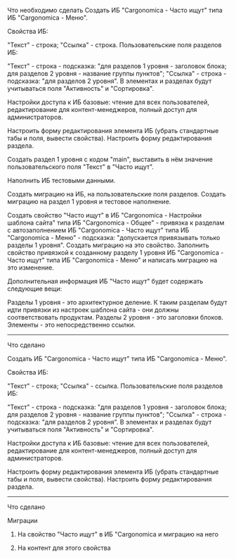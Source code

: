 Что необходимо сделать
Создать ИБ "Cargonomica - Часто ищут" типа ИБ "Cargonomica - Меню".

Свойства ИБ:

"Текст" - строка;
"Ссылка" - строка.
Пользовательские поля разделов ИБ:

"Текст" - строка - подсказка: "для разделов 1 уровня - заголовок блока; для разделов 2 уровня - название группы пунктов";
"Ссылка" - строка - подсказка: "для разделов 2 уровня".
В элементах и разделах будут учитываться поля "Активность" и "Сортировка".

Настройки доступа к ИБ базовые: чтение для всех пользователей, редактирование для контент-менеджеров, полный доступ для администраторов.

Настроить форму редактирования элемента ИБ (убрать стандартные табы и поля, вывести свойства). Настроить форму редактирования раздела.

Создать раздел 1 уровня с кодом "main", выставить в нём значение пользовательского поля "Текст" в "Часто ищут".

Наполнить ИБ тестовыми данными.

Создать миграцию на ИБ, на пользовательские поля разделов. Создать миграцию на раздел 1 уровня и тестовое наполнение.

Создать свойство "Часто ищут" в ИБ "Cargonomica - Настройки шаблона сайта" типа ИБ "Cargonomica - Общее" - привязка к разделам с автозаполнением ИБ "Cargonomica - Часто ищут" типа ИБ "Cargonomica - Меню" - подсказка: "допускается привязывать только разделы 1 уровня". Создать миграцию на это свойство. Заполнить свойство привязкой к созданному разделу 1 уровня ИБ "Cargonomica - Часто ищут" типа ИБ "Cargonomica - Меню" и написать миграцию на это изменение.

Дополнительная информация
ИБ "Часто ищут" будет содержать следующие вещи:

Разделы 1 уровня - это архитектурное деление. К таким разделам будут идти привязки из настроек шаблона сайта - они должны соответствовать продуктам.
Разделы 2 уровня - это заголовки блоков.
Элементы - это непосредственно ссылки.


------------------------------------------------------------------------------------------------------------------------------------------------------------


Что сделано

Создать ИБ "Cargonomica - Часто ищут" типа ИБ "Cargonomica - Меню".

Свойства ИБ:

"Текст" - строка;
"Ссылка" - ссылка.
Пользовательские поля разделов ИБ:

"Текст" - строка - подсказка: "для разделов 1 уровня - заголовок блока; для разделов 2 уровня - название группы пунктов";
"Ссылка" - строка - подсказка: "для разделов 2 уровня".
В элементах и разделах будут учитываться поля "Активность" и "Сортировка".

Настройки доступа к ИБ базовые: чтение для всех пользователей, редактирование для контент-менеджеров, полный доступ для администраторов.

Настроить форму редактирования элемента ИБ (убрать стандартные табы и поля, вывести свойства). Настроить форму редактирования раздела.


-----------------------------------------------------------------------------------------------------------------------------------------------------------------


Что сделано

Миграции

1) На свойство "Часто ищут" в ИБ "Cargonomica  и миграцию на него 

2) На контент для этого свойства
